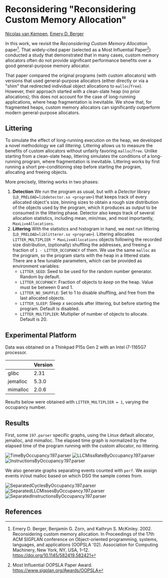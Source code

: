 # Reconsidering "Reconsidering Custom Memory Allocation"

[Nicolas van Kempen](https://nvankempen.com/), [Emery D. Berger](https://emeryberger.com/)

In this work, we revisit the _Reconsidering Custom Memory Allocation_ paper[^1]. That widely-cited paper (selected as a Most Influential Paper[^2]) conducted a study that demonstrated that in many cases, custom memory allocators often do not provide significant performance benefits over a good general-purpose memory allocator.

That paper compared the original programs (with custom allocators) with versions that used general-purpose allocators (either directly or via a "shim" that redirected individual object allocations to `malloc`/`free`). However, their approach started with a clean-slate heap (no prior allocations); this does not account for the case of long-running applications, where heap fragmentation is inevitable. We show that, for fragmented heaps, custom memory allocators can significantly outperform modern general-purpose allocators.

## Littering

To simulate the effect of long-running execution on the heap, we developed a novel methodology we call _littering_. Littering allows us to measure the benefits of custom allocators without unfairly favoring `malloc`/`free`. Unlike starting from a clean-slate heap, littering simulates the conditions of a long-running program,
where fragmentation is inevitable. Littering works by first running a short pre-conditioning step before starting the program, allocating and
freeing objects.

More precisely, littering works in two phases:
 1. **Detection** We run the program as usual, but with a _Detector_ library (`LD_PRELOAD=libdetector.so <program>`) that keeps track of every allocated object's size, binning sizes to obtain a
    rough size distribution of the objects used by the program, which it produces as output to be consumed in the littering phase. Detector also keeps track of several allocation statistics,
    including mean, min/max, and most importantly, `MaxLiveAllocations`.
 2. **Littering** With the statistics and histogram in hand, we next run littering (`LD_PRELOAD=liblitterer.so <program>`). Littering allocaties `LITTER_MULTIPLIER * MaxLiveAllocations` objects following the recorded size
    distribution, (optionally) shuffling the addresses, and freeing a fraction of `1 - LITTER_OCCUPANCY` of them. We
    use the same `malloc` as the program, so the program starts with the heap in a littered state. There
    are a few tunable parameters, which can be provided as environment variables:
     -  `LITTER_SEED`: Seed to be used for the random number generator. Random by default.
     -  `LITTER_OCCUPANCY`: Fraction of objects to _keep_ on the heap. Value must be between 0 and 1.
     -  `LITTER_NO_SHUFFLE`: Set to 1 to disable shuffling, and free from the last allocated objects.
     -  `LITTER_SLEEP`: Sleep _x_ seconds after littering, but before starting the program. Default is disabled.
     -  `LITTER_MULTIPLIER`: Multiplier of number of objects to allocate. Default is 20.

## Experimental Platform

Data was obtained on a Thinkpad P15s Gen 2 with an Intel i7-1165G7 processor.

|          | Version |
|----------|---------|
| glibc    | 2.31    |
| jemalloc | 5.3.0   |
| mimalloc | 2.0.6   |

Results below were obtained with `LITTER_MULTIPLIER = 1`, varying the occupancy number.

## Results

First, some `197.parser` specific graphs, using the Linux default allocator, jemalloc, and mimalloc.
The elapsed time graph is normalized by the elapsed time of the program running with the custom allocator, no littering.

![TimeByOccupancy.197.parser](https://github.com/plasma-umass/custom-public/raw/master/graphs/TimeByOccupancy.197.parser.png)
![LLCMissRateByOccupancy.197.parser](https://github.com/plasma-umass/custom-public/raw/master/graphs/LLCMissRateByOccupancy.197.parser.png)
![InstructionsByOccupancy.197.parser](https://github.com/plasma-umass/custom-public/raw/master/graphs/InstructionsByOccupancy.197.parser.png)

We also generate graphs separating events counted with `perf`. We assign events in/out malloc based on which DSO the
sample comes from.

![SeparatedCyclesByOccupancy.197.parser](https://github.com/plasma-umass/custom-public/raw/master/graphs/SeparatedCyclesByOccupancy.197.parser.png)
![SeparatedLLCMissesByOccupancy.197.parser](https://github.com/plasma-umass/custom-public/raw/master/graphs/SeparatedLLCMissesByOccupancy.197.parser.png)
![SeparatedInstructionsByOccupancy.197.parser](https://github.com/plasma-umass/custom-public/raw/master/graphs/SeparatedInstructionsByOccupancy.197.parser.png)


## References

[^1]: Emery D. Berger, Benjamin G. Zorn, and Kathryn S. McKinley. 2002. Reconsidering custom memory allocation. In Proceedings of the 17th ACM SIGPLAN conference on Object-oriented programming, systems, languages, and applications (OOPSLA '02). Association for Computing Machinery, New York, NY, USA, 1–12. https://doi.org/10.1145/582419.582421
[^2]: Most Influential OOPSLA Paper Award. https://www.sigplan.org/Awards/OOPSLA
